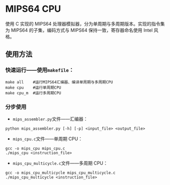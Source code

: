 # MIPS64 CPU

使用 C 实现的 MIPS64 处理器模拟器，分为单周期与多周期版本。实现的指令集为 MIPS64 的子集，编码方式与 MIPS64 保持一致，寄存器命名使用 Intel 风格。

## 使用方法

### 快速运行——使用`makefile`：

```shell
make all    #运行MIPS64汇编器、编译单周期与多周期CPU
make cpu    #运行单周期CPU
make cpu_m  #运行多周期CPU
```

### 分步使用

-   `mips_assembler.py`文件——汇编器：

```shell
python mips_assembler.py [-h] [-p] <input_file> <output_file>
```

-   `mips_cpu.c`文件——单周期 CPU：

```shell
gcc -o mips_cpu mips_cpu.c
./mips_cpu <instruction_file>
```

-   `mips_cpu_multicycle.c`文件——多周期 CPU：

```shell
gcc -o mips_cpu_multicycle mips_cpu_multicycle.c
./mips_cpu_multicycle <instruction_file>
```
